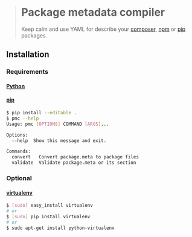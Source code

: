 > # Package metadata compiler
>
> Keep calm and use YAML for describe your [composer](https://getcomposer.org), [npm](https://www.npmjs.com)
> or [pip](https://pypi.python.org/pypi) packages.

## Installation

### Requirements

#### [Python](https://www.python.org/downloads/)

#### [pip](http://pip.readthedocs.io/en/latest/installing/)

```bash
$ pip install --editable .
$ pmc --help
Usage: pmc [OPTIONS] COMMAND [ARGS]...

Options:
  --help  Show this message and exit.

Commands:
  convert   Convert package.meta to package files
  validate  Validate package.meta or its section
```

### Optional

#### [virtualenv](https://virtualenv.pypa.io/en/stable/)

```bash
$ [sudo] easy_install virtualenv
# or
$ [sudo] pip install virtualenv
# or
$ sudo apt-get install python-virtualenv
```
